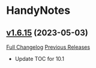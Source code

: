 # HandyNotes

## [v1.6.15](https://github.com/Nevcairiel/HandyNotes/tree/v1.6.15) (2023-05-03)
[Full Changelog](https://github.com/Nevcairiel/HandyNotes/compare/v1.6.14...v1.6.15) [Previous Releases](https://github.com/Nevcairiel/HandyNotes/releases)

- Update TOC for 10.1  
